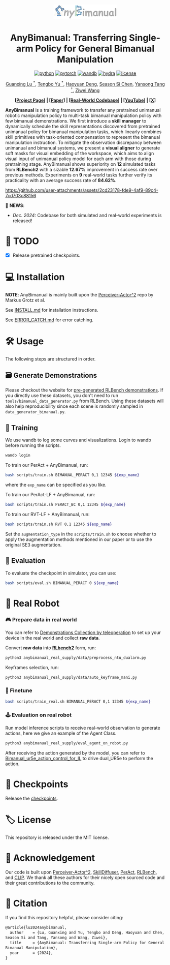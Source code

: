 <!-- <p align="center">
  <img src="docs/logo.png" alt="AnyBimanual Logo">
</p> -->



<div align="center">
<img src="docs/logo.png" alt="AnyBimanual Logo" width="200">

# AnyBimanual: Transferring Single-arm Policy for General Bimanual Manipulation

[![python](https://img.shields.io/badge/-Python_3.8_-blue?logo=python&logoColor=white)](https://github.com/pre-commit/pre-commit)
[![pytorch](https://img.shields.io/badge/PyTorch_2.0+-ee4c2c?logo=pytorch&logoColor=white)](https://pytorch.org/get-started/locally/)
[![wandb](https://img.shields.io/badge/Wandb_0.14.0-yellow?logo=weightsandbiases&logoColor=white)](https://wandb.ai/site/)
[![hydra](https://img.shields.io/badge/Config-Hydra_1.0.5-89b8cd)](https://hydra.cc/)
[![license](https://img.shields.io/badge/License-MIT-gree.svg?labelColor=gray)](https://github.com/ashleve/lightning-hydra-template#license)

[Guanxing Lu <sup>*</sup>](https://guanxinglu.github.io/), [Tengbo Yu <sup>*</sup>](https://github.com/TengBoYuu?tab=repositories), [Haoyuan Deng](https://github.com/Denghaoyuan123?tab=repositories), [Season Si Chen](https://www.sigs.tsinghua.edu.cn/Chensi_en/main.htm), [Yansong Tang <sup>†</sup>](https://andytang15.github.io/), [Ziwei Wang](https://ziweiwangthu.github.io/)

**[[Project Page](https://anybimanual.github.io/)] | [[Paper](#)] | [[Real-World Codebase](https://github.com/Denghaoyuan123/Bimanual_ur5e_joystick_control)] | [[YouTube](https://www.youtube.com/watch?v=ycWzHi8yHCQ)] | [[X](#)]**

</div>
<!-- ![](docs/pipeline.png) -->

**AnyBimanual** is a training framework to transfer any pretrained unimanual robotic manipulation policy to multi-task bimanual manipulation policy with few bimanual demonstrations. We first introduce a **skill manager** to dynamically schedule the skill representations discovered from pretrained unimanual policy for bimanual manipulation tasks, which linearly combines skill primitives with task-oriented compensation to represent the bimanual manipulation instruction. To mitigate the observation discrepancy between unimanual and bimanual systems, we present a **visual aligner** to generate soft masks for visual embedding of the workspace, which aims to align visual input of unimanual policy model for each arm with those during pretraining stage. AnyBimanual shows superiority on **12** simulated tasks from **RLBench2** with a sizable **12.67\%** improvement in success rate over previous methods. Experiments on **9** real-world tasks further verify its practicality with an average success rate of **84.62\%**.


https://github.com/user-attachments/assets/2cd23178-fde9-4af9-89c4-7cd703c88156


🎉 **NEWS**: 

- *Dec. 2024:* Codebase for both simulated and real-world experiments is released!

# 📝 TODO
- [x] Release pretrained checkpoints.

# 💻 Installation

**NOTE**: AnyBimanual is mainly built upon the [Perceiver-Actor^2](https://github.com/markusgrotz/peract_bimanual) repo by Markus Grotz et al.

See [INSTALL.md](docs/INSTALLATION.md) for installation instructions. 

See [ERROR_CATCH.md](docs/ERROR_CATCH.md) for error catching.

# 🛠️ Usage

The following steps are structured in order.

## 🗃️ Generate Demonstrations 

Please checkout the website for [pre-generated RLBench
demonstrations](https://bimanual.github.io). If you directly use these
datasets, you don't need to run `tools/bimanual_data_generator.py` from
RLBench. Using these datasets will also help reproducibility since each scene
is randomly sampled in `data_generator_bimanual.py`.


## 🚆 Training
We use wandb to log some curves and visualizations. Login to wandb before running the scripts.
```bash
wandb login
```
To train our PerAct + AnyBimanual, run:
```bash
bash scripts/train.sh BIMANUAL_PERACT 0,1 12345 ${exp_name}
```
where the `exp_name` can be specified as you like.

To train our PerAct-LF + AnyBimanual, run:
```bash
bash scripts/train.sh PERACT_BC 0,1 12345 ${exp_name}
```

To train our RVT-LF + AnyBimanual, run:
```bash
bash scripts/train.sh RVT 0,1 12345 ${exp_name}
```

Set the `augmentation_type` in the `scripts/train.sh` to choose whether to apply the augmentation methods mentioned in our paper or to use the original SE3 augmentation.

## 🔬 Evaluation
To evaluate the checkpoint in simulator, you can use:
```bash
bash scripts/eval.sh BIMANUAL_PERACT 0 ${exp_name}
```

# 🦾 Real Robot

### 🎮 Prepare data in real world

You can refer to [Demonstrations Collection by teleoperation](https://github.com/Denghaoyuan123/Bimanual_ur5e_joystick_control) to set up your device in the real world and collect **raw data**.

Convert **raw data** into [**RLbench2**](https://github.com/markusgrotz/peract_bimanual) form, run:
```bash
python3 anybimanual_real_supply/data/preprocess_ntu_dualarm.py
```  
Keyframes selection, run:
```bash
python3 anybimanual_real_supply/data/auto_keyframe_mani.py
```

### 🎯 Finetune
```bash
bash scripts/train_real.sh BIMANUAL_PERACT 0,1 12345 ${exp_name}
```

### 🕹️ Evaluation on real robot
Run model inference scripts to receive real-world observation to generate actions, here we give an example of the Agent Class.
```bash
python3 anybimanual_real_supply/eval_agent_on_robot.py
```

After receiving the action generated by the model, you can refer to [Bimanual_ur5e_action_control_for_IL](https://github.com/Denghaoyuan123/Bimanual_ur5e_action_control_for_IL) to drive dual_UR5e to perform the action.

# 📍 Checkpoints
Release the [checkpoints](https://cloud.tsinghua.edu.cn/d/6fd1dee854b5428b9319/).

# 🏷️ License
This repository is released under the MIT license.

# 🙏 Acknowledgement

Our code is built upon [Perceiver-Actor^2](https://github.com/markusgrotz/peract_bimanual), [SkillDiffuser](https://github.com/Liang-ZX/skilldiffuser), [PerAct](https://github.com/peract/peract), [RLBench](https://github.com/stepjam/RLBench), and [CLIP](https://github.com/openai/CLIP). We thank all these authors for their nicely open sourced code and their great contributions to the community.

# 🔗 Citation
If you find this repository helpful, please consider citing:

```
@article{lu2024anybimanual,
  author    = {Lu, Guanxing and Yu, Tengbo and Deng, Haoyuan and Chen, Season Si and Tang, Yansong and Wang, Ziwei},
  title     = {AnyBimanual: Transferring Single-arm Policy for General Bimanual Manipulation},
  year      = {2024},
}
```
